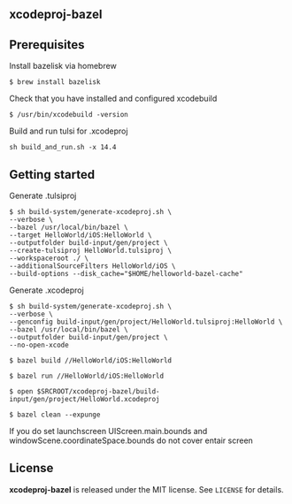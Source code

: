 xcodeproj-bazel
---------------


Prerequisites
-------------

Install bazelisk via homebrew  
```
$ brew install bazelisk
```

Check that you have installed and configured xcodebuild  

```
$ /usr/bin/xcodebuild -version
```

Build and run tulsi for .xcodeproj  
```
sh build_and_run.sh -x 14.4
```

Getting started
-------------

Generate .tulsiproj  
```
$ sh build-system/generate-xcodeproj.sh \
--verbose \
--bazel /usr/local/bin/bazel \
--target HelloWorld/iOS:HelloWorld \
--outputfolder build-input/gen/project \
--create-tulsiproj HelloWorld.tulsiproj \
--workspaceroot ./ \
--additionalSourceFilters HelloWorld/iOS \
--build-options --disk_cache="$HOME/helloworld-bazel-cache"
```

Generate .xcodeproj  
```
$ sh build-system/generate-xcodeproj.sh \
--verbose \
--genconfig build-input/gen/project/HelloWorld.tulsiproj:HelloWorld \
--bazel /usr/local/bin/bazel \
--outputfolder build-input/gen/project \
--no-open-xcode
```

```
$ bazel build //HelloWorld/iOS:HelloWorld
```

```
$ bazel run //HelloWorld/iOS:HelloWorld
```

```
$ open $SRCROOT/xcodeproj-bazel/build-input/gen/project/HelloWorld.xcodeproj
```

```
$ bazel clean --expunge
```

If you do set launchscreen UIScreen.main.bounds and windowScene.coordinateSpace.bounds do
not cover entair screen

License
-------

**xcodeproj-bazel** is released under the MIT license. See `LICENSE` for details.
